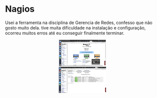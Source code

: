 # Nagios

Usei a ferramenta na disciplina de Gerencia de Redes, confesso que não gosto muito dela. tive muita dificuldade na instalação e configuração, ocorreu muitos erros até eu conseguir finalmente terminar.


<div align="center"><img src="img/nagios01.png" alt="" style="width:80; height:85px;"/></div>

<div align="center"><img src="img/nagios02.png" alt="" style="width:80; height:85px;"/></div>


